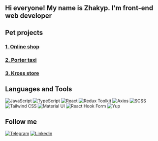 ## Hi everyone! My name is Zhakyp. I'm front-end web developer

## Pet projects 

### [1. Online shop](https://github.com/Jakyp-05/online_shop.git)
### [2. Porter taxi](https://github.com/Jakyp-05/taxi-landing-page.git)
### [3. Kross store](https://github.com/Jakyp-05/kross-store.git)


## Languages and Tools
![JavaScript](https://img.shields.io/badge/-JavaScript-090909?style=for-the-badge&logo=JavaScript&logoColor=E9D54D)
![TypeScript](https://img.shields.io/badge/-TypeScript-090909?style=for-the-badge&logo=TypeScript&logoColor=3178C6) 
![React](https://img.shields.io/badge/-React-090909?style=for-the-badge&logo=React&logoColor=087EA4) 
![Redux Toolkit](https://img.shields.io/badge/-Redux%20Toolkit-090909?style=for-the-badge&logo=Redux&logoColor=764ABC)
![Axios](https://img.shields.io/badge/-Axios-090909?style=for-the-badge&logo=Axios&logoColor=5A29E4)
![SCSS](https://img.shields.io/badge/-SCSS-090909?style=for-the-badge&logo=Sass&logoColor=CC6699)
![Tailwind CSS](https://img.shields.io/badge/-Tailwind%20CSS-090909?style=for-the-badge&logo=tailwind-css&logoColor=06B6D4) 
![Material UI](https://img.shields.io/badge/Material%20UI-090909?style=for-the-badge&logo=mui&logoColor=007FFF)
![React Hook Form](https://img.shields.io/badge/-React%20Hook%20Form-090909?style=for-the-badge&logo=React-Hook-Form&logoColor=EC5990)
![Yup](https://img.shields.io/badge/-Yup-090909?style=for-the-badge&logo=Yup&logoColor=4CAF50)


## Follow me
[![Telegram](https://img.shields.io/badge/-Telegram-090909?style=for-the-badge&logo=Telegram&logoColor=27A0D9)](https://t.me/jumagulovjakyp)
[![Linkedin](https://img.shields.io/badge/-Linkedin-090909?style=for-the-badge&logo=Linkedin&logoColor=007BB6)](https://www.linkedin.com/in/zhakyp-zhumagulov-a4276332a?lipi=urn%3Ali%3Apage%3Ad_flagship3_profile_view_base_contact_details%3BGY1K2zXeTVimLI%2FheEQzqw%3D%3D)
